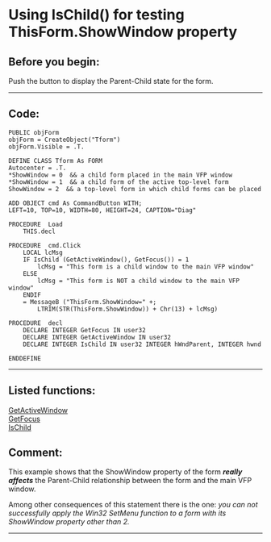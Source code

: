 
# Using IsChild() for testing ThisForm.ShowWindow property

## Before you begin:
Push the button to display the Parent-Child state for the form.  
  
***  


## Code:
```foxpro  
PUBLIC objForm
objForm = CreateObject("Tform")
objForm.Visible = .T.

DEFINE CLASS Tform As FORM
Autocenter = .T.
*ShowWindow = 0  && a child form placed in the main VFP window
*ShowWindow = 1  && a child form of the active top-level form
ShowWindow = 2  && a top-level form in which child forms can be placed

ADD OBJECT cmd As CommandButton WITH;
LEFT=10, TOP=10, WIDTH=80, HEIGHT=24, CAPTION="Diag"

PROCEDURE  Load
	THIS.decl

PROCEDURE  cmd.Click
	LOCAL lcMsg
	IF IsChild (GetActiveWindow(), GetFocus()) = 1
		lcMsg = "This form is a child window to the main VFP window"
	ELSE
		lcMsg = "This form is NOT a child window to the main VFP window"
	ENDIF
	= MessageB ("ThisForm.ShowWindow=" +;
		LTRIM(STR(ThisForm.ShowWindow)) + Chr(13) + lcMsg)

PROCEDURE  decl
	DECLARE INTEGER GetFocus IN user32
	DECLARE INTEGER GetActiveWindow IN user32
	DECLARE INTEGER IsChild IN user32 INTEGER hWndParent, INTEGER hwnd

ENDDEFINE  
```  
***  


## Listed functions:
[GetActiveWindow](../libraries/user32/GetActiveWindow.md)  
[GetFocus](../libraries/user32/GetFocus.md)  
[IsChild](../libraries/user32/IsChild.md)  

## Comment:
This example shows that the ShowWindow property of the form ***really affects*** the Parent-Child relationship between the form and the main VFP window.   
  
Among other consequences of this statement there is the one: *you can not successfully apply the Win32 SetMenu function to a form with its ShowWindow property other than 2.*  
  
***  

